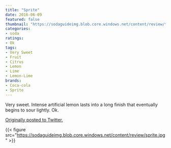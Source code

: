 ```yaml
---
title: "Sprite"
date: 2016-06-09
featured: false
thumbnail: "https://sodaguideimg.blob.core.windows.net/content/review/thumbs/sprite.jpg"
categories:
- soda
ratings:
- Ok
tags:
- Very Sweet
- Fruit
- Citrus
- Lemon
- Lime
- Lemon-Lime
brands:
- Coca-cola
- Sprite
---
```


Very sweet. Intense artificial lemon lasts into a long finish that eventually begins to sour lightly. Ok.

[Originally posted to Twitter.](https://twitter.com/Cavorter/status/741076457854640128)

{{< figure src="https://sodaguideimg.blob.core.windows.net/content/review/sprite.jpg" >}}
